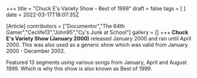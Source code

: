 +++
title = "Chuck E's Variety Show - Best of 1999"
draft = false
tags = [ ]
date = 2022-03-17T18:07:35Z

[Article]
contributors = ["Documentor","The 64th Gamer","Ceclife13","John95","Cy's Junk at School"]
gallery = []
+++
**Chuck E's Variety Show (January 2000)** released January 2000 and ran until April 2000. This was also used as a generic show which was valid from January 2000 - December 2002. 

Featured 13 segments using various songs from January, April and August 1999. Which is why this show is also known as Best of 1999.